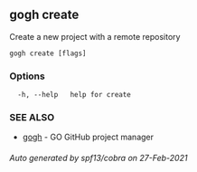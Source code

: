 ## gogh create

Create a new project with a remote repository

```
gogh create [flags]
```

### Options

```
  -h, --help   help for create
```

### SEE ALSO

* [gogh](gogh.md)	 - GO GitHub project manager

###### Auto generated by spf13/cobra on 27-Feb-2021
